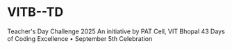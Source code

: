 # VITB--TD
Teacher's Day Challenge 2025 An initiative by PAT Cell, VIT Bhopal  43 Days of Coding Excellence • September 5th Celebration
